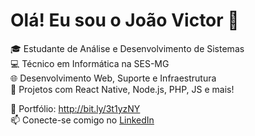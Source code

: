 # Olá! Eu sou o João Victor 👋

🎓 Estudante de Análise e Desenvolvimento de Sistemas  
💻 Técnico em Informática na SES-MG  
🌐 Desenvolvimento Web, Suporte e Infraestrutura  
🚀 Projetos com React Native, Node.js, PHP, JS e mais!

🔗 Portfólio: http://bit.ly/3t1yzNY  
📫 Conecte-se comigo no [LinkedIn](https://linkedin.com/in/john-victor-parreiras-a028622a2)

<!---
ParreirasJuniorWeb/ParreirasJuniorWeb is a ✨ special ✨ repository because its `README.md` (this file) appears on your GitHub profile.
You can click the Preview link to take a look at your changes.
--->
